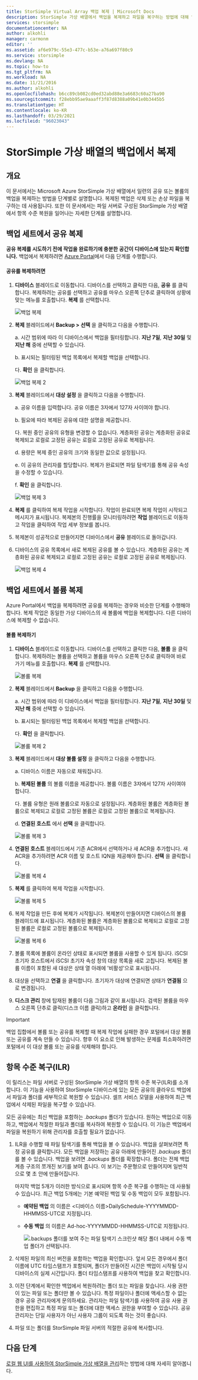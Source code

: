 ```yaml
---
title: StorSimple Virtual Array 백업 복제 | Microsoft Docs
description: StorSimple 가상 배열에서 백업을 복제하고 파일을 복구하는 방법에 대해 알아봅니다.
services: storsimple
documentationcenter: NA
author: alkohli
manager: carmonm
editor: ''
ms.assetid: af6e979c-55e3-477c-b53e-a76a697f80c9
ms.service: storsimple
ms.devlang: NA
ms.topic: how-to
ms.tgt_pltfrm: NA
ms.workload: NA
ms.date: 11/21/2016
ms.author: alkohli
ms.openlocfilehash: b6cc89cb082cd0ed32abd88e3a6683c60a27ba90
ms.sourcegitcommit: f28ebb95ae9aaaff3f87d8388a09b41e0b3445b5
ms.translationtype: HT
ms.contentlocale: ko-KR
ms.lasthandoff: 03/29/2021
ms.locfileid: "96023043"
---
```

# <a name="clone-from-a-backup-of-your-storsimple-virtual-array"></a>StorSimple 가상 배열의 백업에서 복제

## <a name="overview"></a>개요

이 문서에서는 Microsoft Azure StorSimple 가상 배열에서 일련의 공유 또는 볼륨의 백업을 복제하는 방법을 단계별로 설명합니다. 복제된 백업은 삭제 또는 손상 파일을 복구하는 데 사용됩니다. 또한 이 문서에서는 파일 서버로 구성된 StorSimple 가상 배열에서 항목 수준 복원을 일어나는 자세한 단계를 설명합니다.

## <a name="clone-shares-from-a-backup-set"></a>백업 세트에서 공유 복제

**공유 복제를 시도하기 전에 작업을 완료하기에 충분한 공간이 디바이스에 있는지 확인합니다.** 백업에서 복제하려면 [Azure Portal](https://portal.azure.com/)에서 다음 단계를 수행합니다.

#### <a name="to-clone-a-share"></a>공유를 복제하려면

1. **디바이스** 블레이드로 이동합니다. 디바이스를 선택하고 클릭한 다음, **공유** 를 클릭합니다. 복제하려는 공유를 선택하고 공유를 마우스 오른쪽 단추로 클릭하여 상황에 맞는 메뉴를 호출합니다. **복제** 를 선택합니다.
   
   ![백업 복제](./media/storsimple-virtual-array-clone/cloneshare1.png)
2. **복제** 블레이드에서 **Backup > 선택** 을 클릭하고 다음을 수행합니다. 
   
   a.    시간 범위에 따라 이 디바이스에서 백업을 필터링합니다. **지난 7일**, **지난 30일** 및 **지난 해** 중에 선택할 수 있습니다.
   
   b.    표시되는 필터링된 백업 목록에서 복제할 백업을 선택합니다.
   
   다.    **확인** 을 클릭합니다.
   
   ![백업 복제 2](./media/storsimple-virtual-array-clone/cloneshare3.png)
3. **복제** 블레이드에서 **대상 설정** 을 클릭하고 다음을 수행합니다.
   
   a.    공유 이름을 입력합니다. 공유 이름은 3자에서 127자 사이여야 합니다.
   
   b.    필요에 따라 복제된 공유에 대한 설명을 제공합니다.
   
   다.    복원 중인 공유의 유형을 변경할 수 없습니다. 계층화된 공유는 계층화된 공유로 복제되고 로컬로 고정된 공유는 로컬로 고정된 공유로 복제됩니다.
   
   d.    용량은 복제 중인 공유의 크기와 동일한 값으로 설정됩니다.
   
   e.    이 공유의 관리자를 할당합니다. 복제가 완료되면 파일 탐색기를 통해 공유 속성을 수정할 수 있습니다.
   
   f.    **확인** 을 클릭합니다.
   
   ![백업 복제 3](./media/storsimple-virtual-array-clone/cloneshare6.png)

4. **복제** 를 클릭하여 복제 작업을 시작합니다. 작업이 완료되면 복제 작업이 시작되고 메시지가 표시됩니다. 복제본의 진행률을 모니터링하려면 **작업** 블레이드로 이동하고 작업을 클릭하여 작업 세부 정보를 봅니다.
5. 복제본이 성공적으로 만들어지면 디바이스에서 **공유** 블레이드로 돌아갑니다.
6. 디바이스의 공유 목록에서 새로 복제된 공유를 볼 수 있습니다. 계층화된 공유는 계층화된 공유로 복제되고 로컬로 고정된 공유는 로컬로 고정된 공유로 복제됩니다.
   
   ![백업 복제 4](./media/storsimple-virtual-array-clone/cloneshare10.png)

## <a name="clone-volumes-from-a-backup-set"></a>백업 세트에서 볼륨 복제

Azure Portal에서 백업을 복제하려면 공유를 복제하는 경우와 비슷한 단계를 수행해야 합니다. 복제 작업은 동일한 가상 디바이스의 새 볼륨에 백업을 복제합니다. 다른 디바이스에 복제할 수 없습니다.

#### <a name="to-clone-a-volume"></a>볼륨 복제하기

1. **디바이스** 블레이드로 이동합니다. 디바이스를 선택하고 클릭한 다음, **볼륨** 을 클릭합니다. 복제하려는 볼륨을 선택하고 볼륨을 마우스 오른쪽 단추로 클릭하여 바로 가기 메뉴를 호출합니다. **복제** 를 선택합니다.
   
   ![볼륨 복제](./media/storsimple-virtual-array-clone/clonevolume1.png)
2. **복제** 블레이드에서 **Backup** 을 클릭하고 다음을 수행합니다. 
   
   a.    시간 범위에 따라 이 디바이스에서 백업을 필터링합니다. **지난 7일**, **지난 30일** 및 **지난 해** 중에 선택할 수 있습니다. 
   
   b.    표시되는 필터링된 백업 목록에서 복제할 백업을 선택합니다.
   
   다.    **확인** 을 클릭합니다.
   
   ![볼륨 복제 2](./media/storsimple-virtual-array-clone/clonevolume3.png)
3. **복제** 블레이드에서 **대상 볼륨 설정** 을 클릭하고 다음을 수행합니다.
   
   a. 디바이스 이름은 자동으로 채워집니다.
   
   b. **복제된 볼륨** 의 볼륨 이름을 제공합니다. 볼륨 이름은 3자에서 127자 사이여야 합니다.
   
   다. 볼륨 유형은 원래 볼륨으로 자동으로 설정됩니다. 계층화된 볼륨은 계층화된 볼륨으로 복제되고 로컬로 고정된 볼륨은 로컬로 고정된 볼륨으로 복제됩니다.
   
   d. **연결된 호스트** 에서 **선택** 을 클릭합니다.
   
   ![볼륨 복제 3](./media/storsimple-virtual-array-clone/clonevolume4.png)
4. **연결된 호스트** 블레이드에서 기존 ACR에서 선택하거나 새 ACR을 추가합니다. 새 ACR을 추가하려면 ACR 이름 및 호스트 IQN을 제공해야 합니다. **선택** 을 클릭합니다.
   
   ![볼륨 복제 4](./media/storsimple-virtual-array-clone/clonevolume5.png)
5. **복제** 를 클릭하여 복제 작업을 시작합니다.
   
   ![볼륨 복제 5](./media/storsimple-virtual-array-clone/clonevolume6.png)  
6. 복제 작업을 만든 후에 복제가 시작됩니다. 복제본이 만들어지면 디바이스의 볼륨 블레이드에 표시됩니다. 계층화된 볼륨은 계층화된 볼륨으로 복제되고 로컬로 고정된 볼륨은 로컬로 고정된 볼륨으로 복제됩니다.
   
   ![볼륨 복제 6](./media/storsimple-virtual-array-clone/clonevolume8.png)
7. 볼륨 목록에 볼륨이 온라인 상태로 표시되면 볼륨을 사용할 수 있게 됩니다. iSCSI 초기자 호스트에서 iSCSI 초기자 속성 창의 대상 목록을 새로 고칩니다. 복제된 볼륨 이름이 포함된 새 대상은 상태 열 아래에 '비활성'으로 표시됩니다.
8. 대상을 선택하고 **연결** 을 클릭합니다. 초기자가 대상에 연결되면 상태가 **연결됨** 으로 변경됩니다.
9. **디스크 관리** 창에 탑재된 볼륨이 다음 그림과 같이 표시됩니다. 검색된 볼륨을 마우스 오른쪽 단추로 클릭(디스크 이름 클릭)하고 **온라인** 을 클릭합니다.

> [!IMPORTANT]
> 백업 집합에서 볼륨 또는 공유를 복제할 때 복제 작업에 실패한 경우 포털에서 대상 볼륨 또는 공유를 계속 만들 수 있습니다. 향후 이 요소로 인해 발생하는 문제를 최소화하려면 포털에서 이 대상 볼륨 또는 공유를 삭제해야 합니다.
> 
> 

## <a name="item-level-recovery-ilr"></a>항목 수준 복구(ILR)

이 릴리스는 파일 서버로 구성된 StorSimple 가상 배열의 항목 수준 복구(ILR)를 소개합니다. 이 기능을 사용하여 StorSimple 디바이스에 있는 모든 공유의 클라우드 백업에서 파일과 폴더를 세부적으로 복원할 수 있습니다. 셀프 서비스 모델을 사용하여 최근 백업에서 삭제된 파일을 복구할 수 있습니다.

모든 공유에는 최신 백업을 포함하는 *.backups* 폴더가 있습니다. 원하는 백업으로 이동하고, 백업에서 적절한 파일과 폴더를 복사하여 복원할 수 있습니다. 이 기능은 백업에서 파일을 복원하기 위해 관리자를 호출할 필요가 없습니다.

1. ILR을 수행할 때 파일 탐색기를 통해 백업을 볼 수 있습니다. 백업을 살펴보려면 특정 공유를 클릭합니다. 모든 백업을 저장하는 공유 아래에 만들어진 *.backups* 폴더를 볼 수 있습니다. 백업을 보려면 *.backups* 폴더를 확장합니다. 폴더는 전체 백업 계층 구조의 쪼개진 보기를 보여 줍니다. 이 보기는 주문형으로 만들어지며 일반적으로 몇 초 안에 만들어집니다.
   
   마지막 백업 5개가 이러한 방식으로 표시되며 항목 수준 복구를 수행하는 데 사용될 수 있습니다. 최근 백업 5개에는 기본 예약된 백업 및 수동 백업이 모두 포함됩니다.
   
   * **예약된 백업** 의 이름은 &lt;디바이스 이름&gt;DailySchedule-YYYYMMDD-HHMMSS-UTC로 지정됩니다.
   * **수동 백업** 의 이름은 Ad-hoc-YYYYMMDD-HHMMSS-UTC로 지정됩니다.
     
     ![.backups 폴더를 보여 주는 파일 탐색기 스크린샷 해당 폴더 내에서 수동 백업 폴더가 선택됩니다.](./media/storsimple-virtual-array-clone/image14.png)

2. 삭제된 파일의 최신 버전을 포함하는 백업을 확인합니다. 앞서 모든 경우에서 폴더 이름에 UTC 타임스탬프가 포함되며, 폴더가 만들어진 시간은 백업이 시작될 당시 디바이스의 실제 시간입니다. 폴더 타임스탬프를 사용하여 백업을 찾고 확인합니다.

3. 이전 단계에서 확인한 백업에서 복원하려는 폴더 또는 파일을 찾습니다. 사용 권한이 있는 파일 또는 폴더만 볼 수 있습니다. 특정 파일이나 폴더에 액세스할 수 없는 경우 공유 관리자에게 문의하세요. 관리자는 파일 탐색기를 사용하여 공유 사용 권한을 편집하고 특정 파일 또는 폴더에 대한 액세스 권한을 부여할 수 있습니다. 공유 관리자는 단일 사용자가 아닌 사용자 그룹이 되도록 하는 것이 좋습니다.

4. 파일 또는 폴더를 StorSimple 파일 서버의 적절한 공유에 복사합니다.

## <a name="next-steps"></a>다음 단계

[로컬 웹 UI를 사용하여 StorSimple 가상 배열을 관리](storsimple-ova-web-ui-admin.md)하는 방법에 대해 자세히 알아봅니다.

